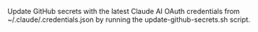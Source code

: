 Update GitHub secrets with the latest Claude AI OAuth credentials from ~/.claude/.credentials.json by running the update-github-secrets.sh script.